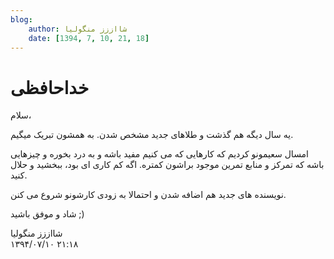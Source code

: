 ```yaml
---
blog:
    author: شااززز منگولیا
    date: [1394, 7, 10, 21, 18]
---
```

# خداحافظی

<div class="cnt">
سلام،<p></p>
<p>یه سال دیگه هم گذشت و طلاهای جدید مشخص شدن. به همشون تبریک میگیم.</p>
<p>امسال سعیمونو کردیم که کارهایی که می کنیم مفید باشه و به درد بخوره و چیزهایی باشه که تمرکز و منابع تمرین موجود براشون کمتره. اگه کم کاری ای بود، ببخشید و حلال کنید.</p>
<p>نویسنده های جدید هم اضافه شدن و احتمالا به زودی کارشونو شروع می کنن.</p>
<p>شاد و موفق باشید ;)</p>
</div>

<div class="blog-info">
    <div class="blog-author">شااززز منگولیا</div>
    <div class="blog-date">۱۳۹۴/۰۷/۱۰ ۲۱:۱۸</div>
</div>


